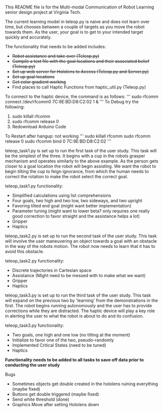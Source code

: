 This README file is for the Multi-modal Communication of Robot Learning senior design project at Virginia Tech.

The current learning model in teleop.py is naive and does not learn over time, but chooses between a couple of targets as you move the robot towards them. As the user, your goal is to get to your intended target quickly and accurately.

The functionality that needs to be added includes:
* ~~Robot assistance and take over (Teleop.py)~~
* ~~Compile a text file with the goal locations and their associated belief (Teleop.py)~~
* ~~Set up web server for Hololens to Access (Teleop.py and Server.py)~~
* ~~Set up goal locations~~
* ~~Get color gradient working~~
* Find places to call Haptic Functions from haptic_util.py (Teleop.py)

To connect to the haptic device, the command is as follows:
'''
sudo rfcomm connect /dev/rfcomm0 7C:9E:BD:D8:C2:02 1 &
'''
To Debug try the following:
1. sudo killall rfcomm
2. sudo rfcomm release 0
3. Redownload Arduino Code

To Restart after hangup: not working
'''
sudo killall rfcomm
sudo rfcomm release 0
sudo rfcomm bind 0 7C:9E:BD:D8:C2:02
'''

teleop_task1.py is set up to run the first task of the user study. This task will be the simplest of the three. It begins with a cup in the robots grasper mechanism and operates similarly to the above example. As the person gets closer to a goal location the robot will begin assisting. We want the robot to begin tilting the cup to feign ignorance, from which the human needs to correct the rotation to make the robot select the correct goal.

teleop_task1.py functionality:
* Simplified calculations using list comprehensions
* Four goals, two high and two low, two sideways, and two upright
* Favoring tilted end goal (might want better implementation)
* Parameter tuning (might want to lower beta? only requires one really good correction to favor straight and the assistance helps a lot)
* Gripper
* Haptics

teleop_task2.py is set up to run the second task of the user study. This task will involve the user maneuvering an object towards a goal with an obstacle in the way of the robots motion. The robot now needs to learn that it has to avoid this obstacle.

teleop_task2.py functionality:
* Discrete trajectories in Cartesian space
* Assistance (Might need to be messed with to make what we want)
* Gripper
* Haptics

teleop_task3.py is set up to run the third task of the user study. This task will expand on the previous two by 'learning' from the demonstrations in the first. The robot begins running autonomously and the user has to provide corrections while they are distracted. The haptic device will play a key role in alerting the user to what the robot is about to do and its confusion.

teleop_task3.py functionality:
* Two goals, one high and one low (no tilting at the moment)
* Initialize to favor one of the two, pseudo-randomly
* Implemented Critical States (need to be tuned)
* Haptics

**Functionality needs to be added to all tasks to save off data prior to conducting the user study**

Bugs
* Sometimes objects get double created in the hololens ruining everything (maybe fixed)
* Buttons get double triggered (maybe fixed)
* Send white threshold (done)
* Graphics Move after setting Hololens down
